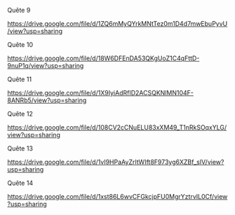 Quête 9 

https://drive.google.com/file/d/1ZQ6mMyQYrkMNtTez0m1D4d7mwEbuPyvU/view?usp=sharing

Quête 10 

https://drive.google.com/file/d/18W6DFEnDA53QKgUoZ1C4qFttD-9nuP1q/view?usp=sharing

Quête 11

https://drive.google.com/file/d/1X9IyiAdRfID2ACSQKNlMN104F-8ANRb5/view?usp=sharing

Quête 12

https://drive.google.com/file/d/108CV2cCNuELU83xXM49_T1nRkSOqxYLG/view?usp=sharing

Quête 13

https://drive.google.com/file/d/1vI9HPaAyZrItWIft8F973yg6XZBf_slV/view?usp=sharing

Quête 14 

https://drive.google.com/file/d/1xst86L6wvCFGkcjpFU0MgrYztrvIL0Cf/view?usp=sharing